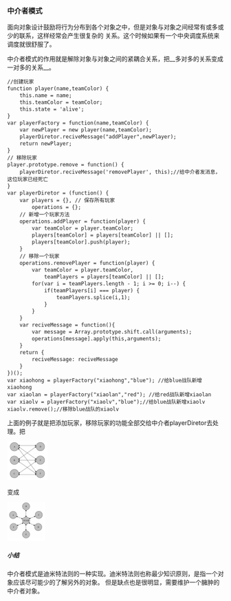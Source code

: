 ### 中介者模式

面向对象设计鼓励将行为分布到各个对象之中，但是对象与对象之间经常有或多或少的联系，这样经常会产生很复杂的
关系。这个时候如果有一个中央调度系统来调度就很舒服了。

中介者模式的作用就是解除对象与对象之间的紧耦合关系，把__多对多的关系变成一对多的关系__。

```
//创建玩家
function player(name,teamColor) {
	this.name = name;
	this.teamColor = teamColor;
	this.state = 'alive';
}
var playerFactory = function(name,teamColor) {
	var newPlayer = new player(name,teamColor);
	playerDiretor.reciveMessage("addPlayer",newPlayer);
	return newPlayer;
}
// 移除玩家
player.prototype.remove = function() {
	playerDiretor.reciveMessage('removePlayer', this);//给中介者发消息，这位玩家已经死亡
}
var playerDiretor = (function() {
	var players = {}, // 保存所有玩家
		operations = {};
	// 新增一个玩家方法
	operations.addPlayer = function(player) {
		var teamColor = player.teamColor;
		players[teamColor] = players[teamColor] || [];
		players[teamColor].push(player);
	}
	// 移除一个玩家
	operations.removePlayer = function(player) {
		var teamColor = player.teamColor,
			teamPlayers = players[teamColor] || [];
		for(var i = teamPlayers.length - 1; i >= 0; i--) {
			if(teamPlayers[i] === player) {
				teamPlayers.splice(i,1);
			}
		}
	}
	var reciveMessage = function(){
		var message = Array.prototype.shift.call(arguments);
		operations[message].apply(this,arguments);
	}
	return {
		reciveMessage: reciveMessage
	}
})();
var xiaohong = playerFactory("xiaohong","blue"); //给blue战队新增xiaohong
var xiaolan = playerFactory("xiaolan","red"); //给red战队新增xiaolan
var xiaolv = playerFactory("xiaolv","blue");//给blue战队新增xiaolv
xiaolv.remove();//移除blue战队的xiaolv
```

上面的例子就是把添加玩家，移除玩家的功能全部交给中介者playerDiretor去处理。把

![未使用中介者模式](../../images/mediatorbefore.png)

变成

![使用中介者模式](../../images/mediator.png)

##### 小结

中介者模式是迪米特法则的一种实现。迪米特法则也称最少知识原则，是指一个对象应该尽可能少的了解另外的对象。
但是缺点也是很明显，需要维护一个臃肿的中介者对象。